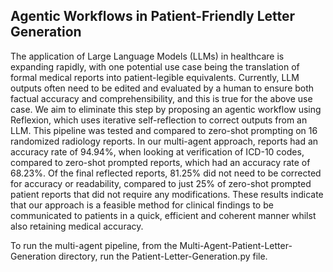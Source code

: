 ## Agentic Workflows in Patient-Friendly Letter Generation

The application of Large Language Models (LLMs) in healthcare is expanding rapidly, with one potential use case being the translation of formal medical reports into patient-legible equivalents. Currently, LLM outputs often need to be edited and evaluated by a human to ensure both factual accuracy and comprehensibility, and this is true for the above use case. We aim to eliminate this step by proposing an agentic workflow using Reflexion, which uses iterative self-reflection to correct outputs from an LLM. This pipeline was tested and compared to zero-shot prompting on 16 randomized radiology reports. In our multi-agent approach, reports had an accuracy rate of 94.94%, when looking at verification of ICD-10 codes, compared to zero-shot prompted reports, which had an accuracy rate of 68.23%. Of the final reflected reports, 81.25% did not need to be corrected for accuracy or readability, compared to just 25% of zero-shot prompted patient reports that did not require any modifications. These results indicate that our approach is a feasible method for clinical findings to be communicated to patients in a quick, efficient and coherent manner whilst also retaining medical accuracy. 

To run the multi-agent pipeline, from the Multi-Agent-Patient-Letter-Generation directory, run the Patient-Letter-Generation.py file. 
